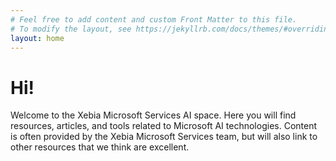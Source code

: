 ```yaml
---
# Feel free to add content and custom Front Matter to this file.
# To modify the layout, see https://jekyllrb.com/docs/themes/#overriding-theme-defaults
layout: home
---
```


# Hi!

Welcome to the Xebia Microsoft Services AI space. Here you will find resources, articles, and tools related to Microsoft AI technologies. Content is often provided by the Xebia Microsoft Services team, but will also link to other resources that we think are excellent.
